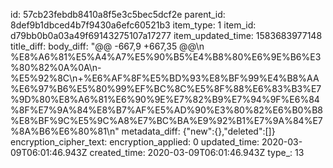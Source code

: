 id: 57cb23febdb8410a8f5e3c5bec5dcf2e
parent_id: 8def9b1dbced4b7f9430a6efc60521b3
item_type: 1
item_id: d79bb0b0a03a49f69143275107a17277
item_updated_time: 1583683977148
title_diff: 
body_diff: "@@ -667,9 +667,35 @@\n %E8%A6%81%E5%A4%A7%E5%90%B5%E4%B8%80%E6%9E%B6%E3%80%82%0A%0A\n-%E5%92%8C\n+%E6%AF%8F%E5%BD%93%E8%BF%99%E4%B8%AA%E6%97%B6%E5%80%99%EF%BC%8C%E5%8F%88%E6%83%B3%E7%9D%80%E8%A6%81%E6%90%9E%E7%82%B9%E7%94%9F%E6%84%8F%E7%9A%84%E8%B7%AF%E5%AD%90%E3%80%82%E6%B0%B8%E8%BF%9C%E5%9C%A8%E7%BC%BA%E9%92%B1%E7%9A%84%E7%8A%B6%E6%80%81\n"
metadata_diff: {"new":{},"deleted":[]}
encryption_cipher_text: 
encryption_applied: 0
updated_time: 2020-03-09T06:01:46.943Z
created_time: 2020-03-09T06:01:46.943Z
type_: 13